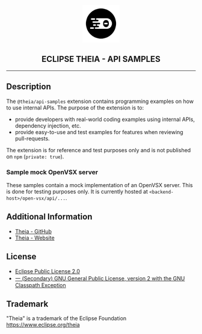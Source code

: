 <div align='center'>

<br />

<img src='https://raw.githubusercontent.com/eclipse-theia/theia/master/logo/theia.svg?sanitize=true' alt='theia-ext-logo' width='100px' />

<h2>ECLIPSE THEIA - API SAMPLES</h2>

<hr />

</div>

## Description

The `@theia/api-samples` extension contains programming examples on how to use internal APIs.
The purpose of the extension is to:

- provide developers with real-world coding examples using internal APIs, dependency injection, etc.
- provide easy-to-use and test examples for features when reviewing pull-requests.

The extension is for reference and test purposes only and is not published on `npm` (`private: true`).

### Sample mock OpenVSX server

These samples contain a mock implementation of an OpenVSX server. This is done
for testing purposes only. It is currently hosted at
`<backend-host>/open-vsx/api/...`.

## Additional Information

- [Theia - GitHub](https://github.com/eclipse-theia/theia)
- [Theia - Website](https://theia-ide.org/)

## License

- [Eclipse Public License 2.0](http://www.eclipse.org/legal/epl-2.0/)
- [一 (Secondary) GNU General Public License, version 2 with the GNU Classpath Exception](https://projects.eclipse.org/license/secondary-gpl-2.0-cp)

## Trademark

"Theia" is a trademark of the Eclipse Foundation
<https://www.eclipse.org/theia>
